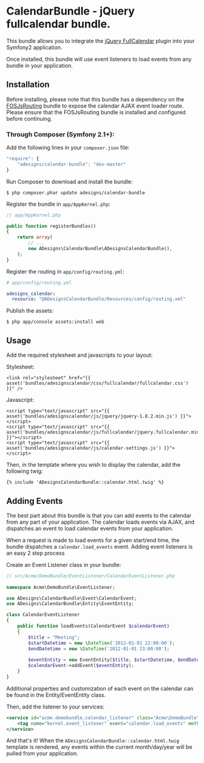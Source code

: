 CalendarBundle - jQuery fullcalendar bundle.
===============

This bundle allows you to integrate the [jQuery FullCalendar](http://arshaw.com/fullcalendar/) plugin into your Symfony2 application.

Once installed, this bundle will use event listeners to load events from any bundle in your application.

Installation
------------

Before installing, please note that this bundle has a dependency on the [FOSJsRouting](https://github.com/FriendsOfSymfony/FOSJsRoutingBundle) bundle to expose the calendar AJAX event loader route.  Please ensure that the FOSJsRouting bundle is installed and configured before continuing.

### Through Composer (Symfony 2.1+):

Add the following lines in your `composer.json` file:

``` js
"require": {
    "adesigns/calendar-bundle": "dev-master"
}
```

Run Composer to download and install the bundle:

    $ php composer.phar update adesigns/calendar-bundle

Register the bundle in `app/AppKernel.php`:

``` php
// app/AppKernel.php

public function registerBundles()
{
    return array(
        // ...
        new ADesigns\CalendarBundle\ADesignsCalendarBundle(),
    );
}
```

Register the routing in `app/config/routing.yml`:

``` yml
# app/config/routing.yml

adesigns_calendar:
  resource: "@ADesignsCalendarBundle/Resources/config/routing.xml"    
```

Publish the assets:

    $ php app/console assets:install web
    
Usage
-----

Add the required stylesheet and javascripts to your layout:

Stylesheet:    
```
<link rel="stylesheet" href="{{ asset('bundles/adesignscalendar/css/fullcalendar/fullcalendar.css') }}" />
```    
Javascript:
```
<script type="text/javascript" src="{{ asset('bundles/adesignscalendar/js/jquery/jquery-1.8.2.min.js') }}"></script>
<script type="text/javascript" src="{{ asset('bundles/adesignscalendar/js/fullcalendar/jquery.fullcalendar.min.js') }}"></script>
<script type="text/javascript" src="{{ asset('bundles/adesignscalendar/js/calendar-settings.js') }}"></script>
```    
Then, in the template where you wish to display the calendar, add the following twig:

```
{% include 'ADesignsCalendarBundle::calendar.html.twig' %}
```   

Adding Events
-------------    

The best part about this bundle is that you can add events to the calendar from any part of your application.  The calendar loads events via AJAX, and dispatches an event to load calendar events from your application.

When a request is made to load events for a given start/end time, the bundle dispatches a `calendar.load_events` event.  Adding event listeners is an easy 2 step process

Create an Event Listener class in your bundle:

``` php
// src/Acme/DemoBundle/EventListener/CalendarEventListener.php	
	
namespace Acme\DemoBundle\EventListener;

use ADesigns\CalendarBundle\Event\CalendarEvent;
use ADesigns\CalendarBundle\Entity\EventEntity;

class CalendarEventListener
{
	public function loadEvents(CalendarEvent $calendarEvent)
	{
		$title = "Meeting";
		$startDatetime = new \DateTime('2012-01-01 22:00:00');
		$endDatetime = new \DateTime('2012-01-01 23:00:00');
		
		$eventEntity = new EventEntity($title, $startDatetime, $endDatetime);
		$calendarEvent->addEvent($eventEntity);
	}
}
```

Additional properties and customization of each event on the calendar can be found in the Entity/EventEntity class.
	
Then, add the listener to your services:
``` xml
<service id="acme.demobundle.calendar_listener" class="Acme\DemoBundle\EventListener\CalendarEventListener">
	<tag name="kernel.event_listener" event="calendar.load_events" method="loadEvents" />
</service>
```

And that's it!  When the `ADesignsCalendarBundle::calendar.html.twig` template is rendered, any events within the current month/day/year will be pulled from your application.

    